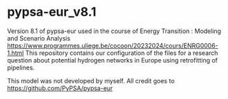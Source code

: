 # pypsa-eur_v8.1
 Version 8.1 of pypsa-eur used in the course of Energy Transition : Modeling and Scenario Analysis
 https://www.programmes.uliege.be/cocoon/20232024/cours/ENRG0006-1.html
 This repository contains our configuration of the files for a research question
 about potential hydrogen networks in Europe using retrofitting of pipelines.

 This model was not developed by myself.
 All credit goes to https://github.com/PyPSA/pypsa-eur
